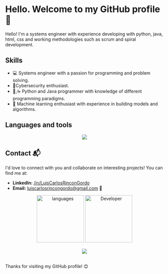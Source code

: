 # Hello. Welcome to my GitHub profile 👋

Hello! I'm a systems engineer with experience developing with python, java, html, css and working methodologies such as scrum and spiral development.

## Skills

- 💻 Systems engineer with a passion for programming and problem solving.
- 🔐Cybersecurity enthusiast.
- 🐍,☕ Python and Java programmer with knowledge of different programming paradigms.
- 🤖 Machine learning enthusiast with experience in building models and algorithms.

## Languages ​​and tools
<p align='center'>
  <a href='https://skillicons.dev'>
    <img src='https://skillicons.dev/icons?i=py,mysql,html,css,vscode,github,java,eclipse,mongodb,' />
  </a>
</p>

## Contact 📬

I'd love to connect with you and collaborate on interesting projects! You can find me at:
- **LinkedIn:** [/in/LuisCarlosRinconGordo](https://www.linkedin.com/in/luis-carlos-rincon-gordo-303513255/) 
- **Email:** luiscarlosrincongordo@gmail.com 📧

<div align="center">
  <img src="https://github-readme-stats.vercel.app/api/top-langs?username=LuisCarlosRinconG&locale=en&hide_title=false&layout=compact&card_width=320&langs_count=5&theme=dracula&hide_border=false&bg_color=000000&title_color=3498db&icon_color=3498db" height="150" alt="languages" />
  <img src="https://media4.giphy.com/media/bGgsc5mWoryfgKBx1u/giphy.gif?cid=ecf05e47ous0p1afsltjnr7qded5u0xd89m5y3y3le1beo3i&ep=v1_gifs_search&rid=giphy.gif&ct=g" height="150" alt="Developer">
</div>
<br>
<div align="center">
  <img src="https://profile-counter.glitch.me/LuisCarlosRinconG/count.svg?" class="contador" />
</div>
<br>

Thanks for visiting my GitHub profile! 😊
